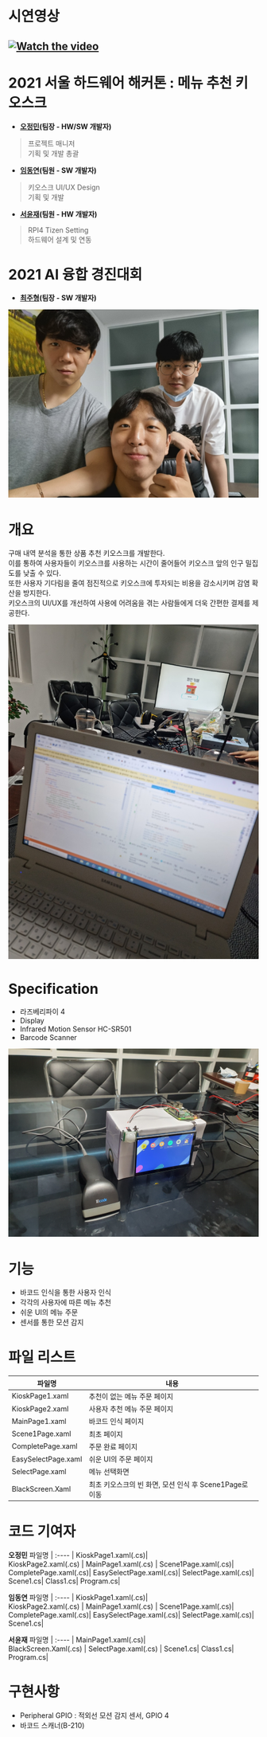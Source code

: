 # 시연영상
[![Watch the video](https://img.youtube.com/vi/yjWj_VPAHco/hqdefault.jpg)](https://www.youtube.com/watch?v=yjWj_VPAHco)
-------------------------
# 2021 서울 하드웨어 해커톤 : 메뉴 추천 키오스크
- **[오정민](https://github.com/owjs3901)(팀장 - HW/SW 개발자)**
> 프로젝트 매니저<br />
> 기획 및 개발 총괄

- **[임동연](https://github.com/yeon-dong)(팀원 - SW 개발자)**
> 키오스크 UI/UX Design<br />
> 기획 및 개발

- **[서윤재](https://github.com/yuunni)(팀원 - HW 개발자)**
> RPI4 Tizen Setting<br />
> 하드웨어 설계 및 연동

# 2021 AI 융합 경진대회
- **[최주형](https://github.com/Juhyung98)(팀장 - SW 개발자)**
> 
> 

![Alt text](/img/member.jpg)
# 개요
구매 내역 분석을 통한 상품 추천 키오스크를 개발한다. <br />
이를 통하여 사용자들이 키오스크를 사용하는 시간이 줄어들어 키오스크 앞의 인구 밀집도를 낮출 수 있다. <br />
또한 사용자 기다림을 줄여 점진적으로 키오스크에 투자되는 비용을 감소시키며 감염 확산을 방지한다. <br />
키오스크의 UI/UX를 개선하여 사용에 어려움을 겪는 사람들에게 더욱 간편한 결제를 제공한다.

![Alt text](/img/image2.jpg)

# Specification
* 라즈베리파이 4<br />
* Display<br />
* Infrared Motion Sensor HC-SR501<br />
* Barcode Scanner<br />

![Alt text](/img/image1.jpg)

# 기능
* 바코드 인식을 통한 사용자 인식<br />
* 각각의 사용자에 따른 메뉴 추천<br />
* 쉬운 UI의 메뉴 주문<br />
* 센서를 통한 모션 감지<br />

# 파일 리스트

파일명|내용
---|---
KioskPage1.xaml|추천이 없는 메뉴 주문 페이지
KioskPage2.xaml|사용자 추천 메뉴 주문 페이지
MainPage1.xaml|바코드 인식 페이지
Scene1Page.xaml|최초 페이지
CompletePage.xaml|주문 완료 페이지
EasySelectPage.xaml|쉬운 UI의 주문 페이지
SelectPage.xaml|메뉴 선택화면
BlackScreen.Xaml|최초 키오스크의 빈 화면, 모션 인식 후 Scene1Page로 이동

# 코드 기여자

**오정민**
파일명 |
:---- |
KioskPage1.xaml(.cs)|  
KioskPage2.xaml(.cs) | 
MainPage1.xaml(.cs)  |
Scene1Page.xaml(.cs)|
CompletePage.xaml(.cs)|
EasySelectPage.xaml(.cs)|
SelectPage.xaml(.cs)|
Scene1.cs|
Class1.cs|
Program.cs|

**임동연**
파일명 |
:---- |
KioskPage1.xaml(.cs)|  
KioskPage2.xaml(.cs) | 
MainPage1.xaml(.cs)  |
Scene1Page.xaml(.cs)|
CompletePage.xaml(.cs)|
EasySelectPage.xaml(.cs)|
SelectPage.xaml(.cs)|
Scene1.cs|

**서윤재**
파일명 |
:---- |
MainPage1.xaml(.cs)|  
BlackScreen.Xaml(.cs) | 
SelectPage.xaml(.cs)  |
Scene1.cs|
Class1.cs|
Program.cs|

# 구현사항
* Peripheral GPIO : 적외선 모션 감지 센서, GPIO 4<br />
* 바코드 스캐너(B-210)




